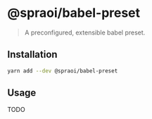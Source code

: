 # @spraoi/babel-preset

> A preconfigured, extensible babel preset.

## Installation

```bash
yarn add --dev @spraoi/babel-preset
```

## Usage

TODO
